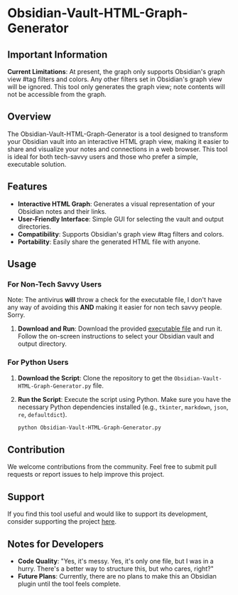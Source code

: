 # Obsidian-Vault-HTML-Graph-Generator

## Important Information

**Current Limitations**: At present, the graph only supports Obsidian's graph view #tag filters and colors. Any other filters set in Obsidian's graph view will be ignored. This tool only generates the graph view; note contents will not be accessible from the graph.

## Overview

The Obsidian-Vault-HTML-Graph-Generator is a tool designed to transform your Obsidian vault into an interactive HTML graph view, making it easier to share and visualize your notes and connections in a web browser. This tool is ideal for both tech-savvy users and those who prefer a simple, executable solution.

## Features

- **Interactive HTML Graph**: Generates a visual representation of your Obsidian notes and their links.
- **User-Friendly Interface**: Simple GUI for selecting the vault and output directories.
- **Compatibility**: Supports Obsidian's graph view #tag filters and colors.
- **Portability**: Easily share the generated HTML file with anyone.

## Usage

### For Non-Tech Savvy Users

Note: The antivirus **will** throw a check for the executable file, I don't have any way of avoiding this **AND** making it easier for non tech savvy people. Sorry.

1. **Download and Run**: Download the provided [executable file](https://github.com/Hellyom/Obsidian-Vault-HTML-Graph-Generator/blob/main/Obsidian-Vault-HTML-Graph-Generator.exe) and run it. Follow the on-screen instructions to select your Obsidian vault and output directory.

### For Python Users

1. **Download the Script**: Clone the repository to get the `Obsidian-Vault-HTML-Graph-Generator.py` file.
2. **Run the Script**: Execute the script using Python. Make sure you have the necessary Python dependencies installed (e.g., `tkinter`, `markdown`, `json`, `re`, `defaultdict`).

    ```sh
    python Obsidian-Vault-HTML-Graph-Generator.py
    ```

## Contribution

We welcome contributions from the community. Feel free to submit pull requests or report issues to help improve this project.

## Support

If you find this tool useful and would like to support its development, consider supporting the project [here](https://buymeacoffee.com/oscarch).

## Notes for Developers

- **Code Quality**: "Yes, it's messy. Yes, it's only one file, but I was in a hurry. There's a better way to structure this, but who cares, right?"
- **Future Plans**: Currently, there are no plans to make this an Obsidian plugin until the tool feels complete.
